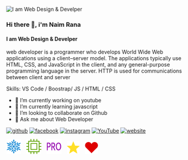 ![I am Web Design & Develper](https://scontent.fdac22-1.fna.fbcdn.net/v/t39.30808-6/329001287_546379234142324_7012934284195076279_n.png?stp=dst-jpg&_nc_cat=103&ccb=1-7&_nc_sid=ab6a21&_nc_eui2=AeEaTwxXrJoqnIHPmxciRa3eTDntStuFmT1MOe1K24WZPZXjP6ZZq95C05Y6NxOEt3ngyhHmjN_zXNfsB5FWJIRC&_nc_ohc=6yjB1jLmSn8AX-MUdI5&_nc_ht=scontent.fdac22-1.fna&oh=00_AfBNqAyau6oymkhPoh7nulcL_rgJ8jAYhXpQUxAIpMUWuw&oe=63E5AFA4)

### Hi there 👋, i'm Naim Rana
#### I am Web Design & Develper


 web developer is a programmer who develops World Wide Web applications using a client–server model. The applications typically use HTML, CSS, and JavaScript in the client, and any general-purpose programming language in the server. HTTP is used for communications between client and server

Skills: VS Code / Boostrap/ JS / HTML / CSS

- 🔭 I’m currently working on youtube 
- 🌱 I’m currently learning javascript 
- 👯 I’m looking to collaborate on Github 
- 💬 Ask me about Web Developer 


[<img src='https://cdn.jsdelivr.net/npm/simple-icons@3.0.1/icons/github.svg' alt='github' height='40'>](https://github.com/https://github.com/naim473596/-naim473596/edit/main/README.md)  [<img src='https://cdn.jsdelivr.net/npm/simple-icons@3.0.1/icons/facebook.svg' alt='facebook' height='40'>](https://www.facebook.com/https://www.facebook.com/md.naimrana.5876)  [<img src='https://cdn.jsdelivr.net/npm/simple-icons@3.0.1/icons/instagram.svg' alt='instagram' height='40'>](https://www.instagram.com/https://www.instagram.com/naim473596//)  [<img src='https://cdn.jsdelivr.net/npm/simple-icons@3.0.1/icons/youtube.svg' alt='YouTube' height='40'>](https://www.youtube.com/channel/https://studio.youtube.com/channel/UCjyccmoKO0HnHPTchj1oDKg/videos/upload?filter=%5B%5D&sort=%7B%22columnType%22%3A%22date%22%2C%22sortOrder%22%3A%22DESCENDING%22%7D)  [<img src='https://cdn.jsdelivr.net/npm/simple-icons@3.0.1/icons/icloud.svg' alt='website' height='40'>](https://www.naim.com/)  

<a href='https://archiveprogram.github.com/'><img src='https://raw.githubusercontent.com/acervenky/animated-github-badges/master/assets/acbadge.gif' width='40' height='40'></a> <a href='https://docs.github.com/en/developers'><img src='https://raw.githubusercontent.com/acervenky/animated-github-badges/master/assets/devbadge.gif' width='40' height='40'></a> <a href='https://github.com/pricing'><img src='https://raw.githubusercontent.com/acervenky/animated-github-badges/master/assets/pro.gif' width='40' height='40'></a> <a href='https://stars.github.com/'><img src='https://raw.githubusercontent.com/acervenky/animated-github-badges/master/assets/starbadge.gif' width='35' height='35'></a> <a href='https://docs.github.com/en/github/supporting-the-open-source-community-with-github-sponsors'><img src='https://raw.githubusercontent.com/acervenky/animated-github-badges/master/assets/sponsorbadge.gif' width='35' height='35'></a> 

